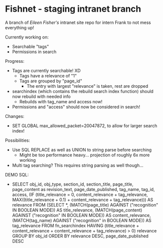 # Fishnet - staging intranet branch

A branch of *Eileen Fisher's* intranet site repo for intern Frank to not mess everything up!

Currently working on:
- Searchable "tags"
- Permissions in search

Progress:
- Tags are currently searchable! XD
	- Tags have a relevance of "1"
	- Tags are grouped by "page_id"
		- The entry with largest "relevance" is taken, rest are dropped
- searchindex (which contains the rebuild search index function) should now rebuild with needed info
	- Rebuilds with tag_name and access now!
- Permissions and "access" should now be considered in search!

Changes:
- SET GLOBAL max_allowed_packet=20047872, to allow for larger search index!

Possibilities:
- Use SQL REPLACE as well as UNION to string parse before searching
	- Might be too performance heavy... projection of roughly 6x more working
- Multi tag searching? This requires string parsing as well though...


DEMO SQL:

- SELECT obj_id, obj_type, section_id, section_title, page_title, page_content as revision_text,
				page_date_published, tag_name, tag_id, access,
				(IF (title_relevance = 0, content_relevance + tag_relevance, MAX((title_relevance + 0.1) + content_relevance + tag_relevance))) AS relevance
			FROM
				(SELECT *,
					(MATCH(page_title) AGAINST ("recognition" IN BOOLEAN MODE)) AS title_relevance,
					(MATCH(page_content) AGAINST ("recognition" IN BOOLEAN MODE)) AS content_relevance,
					(MATCH(tag_name) AGAINST ("recognition" in BOOLEAN MODE)) AS tag_relevance
				FROM fn_searchindex
				HAVING (title_relevance + content_relevance + content_relevance + tag_relevance) > 0) relevance
			GROUP BY obj_id
			ORDER BY relevance DESC, page_date_published DESC